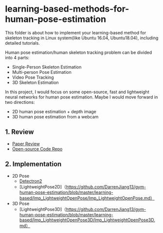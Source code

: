 # learning-based-methods-for-human-pose-estimation
This folder is about how to implement your learning-based method for skeleton tracking in Linux system(like Ubuntu 16.04, Ubuntu18.04), including detailed tutorials.

Human pose estimation/human skeleton tracking problem can be divided into 4 parts:
- Single-Person Skeleton Estimation
- Multi-person Pose Estimation
- Video Pose Tracking
- 3D Skeleton Estimation

In this project, I would focus on some open-source, fast and lightweight neural networks for human pose estimation. Maybe I would move forward in two directions:
 - 2D human pose estimation + depth image 
 - 3D human pose estimation from a webcam

## 1. Review
- [Paper Review](https://github.com/DarrenJiang13/gym-human-pose-estimation/blob/master/learning-based/%E4%BA%BA%E4%BD%93%E9%AA%A8%E6%9E%B6%E6%A3%80%E6%B5%8B%E6%96%87%E7%8C%AE%E8%B0%83%E7%A0%94.md)
- [Open-source Code Repo](https://github.com/DarrenJiang13/gym-human-pose-estimation/blob/master/learning-based/%E4%BA%BA%E4%BD%93%E9%AA%A8%E6%9E%B6%E6%A3%80%E6%B5%8B%E5%BC%80%E6%BA%90%E9%A1%B9%E7%9B%AE%E8%B0%83%E7%A0%94.md)

## 2. Implementation
- 2D Pose
    - [Detectron2](https://github.com/DarrenJiang13/gym-human-pose-estimation/blob/master/learning-based/webcam_detectron2.md)
    - [LightweightPose2D]（https://github.com/DarrenJiang13/gym-human-pose-estimation/blob/master/learning-based/Imp_LightweightOpenPose/Imp_LightweightOpenPose.md）
- 3D Pose
    - [LightweightPose3D]（https://github.com/DarrenJiang13/gym-human-pose-estimation/blob/master/learning-based/Imp_LightweightOpenPose3D/Imp_LightweightOpenPose3D.md）
